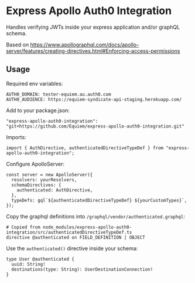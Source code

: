 # Express Apollo Auth0 Integration
Handles verifying JWTs inside your express application and/or graphQL schema.

Based on https://www.apollographql.com/docs/apollo-server/features/creating-directives.html#Enforcing-access-permissions

## Usage
Required env variables:
```
AUTH0_DOMAIN: tester-equiem.au.auth0.com
AUTH0_AUDIENCE: https://equiem-syndicate-api-staging.herokuapp.com/
```

Add to your package.json:
```
"express-apollo-auth0-integration": "git+https://github.com/Equiem/express-apollo-auth0-integration.git"
```

Imports:
```
import { AuthDirective, authenticatedDirectiveTypeDef } from "express-apollo-auth0-integration";
```

Configure ApolloServer:
```
const server = new ApolloServer({
  resolvers: yourResolvers,
  schemaDirectives: {
    authenticated: AuthDirective,
  },
  typeDefs: gql`${authenticatedDirectiveTypeDef} ${yourCustomTypes}`,
});
```

Copy the graphql definitions into `/graphql/vendor/authenticated.graphql`:
```
# Copied from node_modules/express-apollo-auth0-integration/src/authenticatedDirectiveTypeDef.ts
directive @authenticated on FIELD_DEFINITION | OBJECT
```

Use the `authenticated()` directive inside your schema:
```
type User @authenticated {
  uuid: String!
  destinations(type: String): UserDestinationConnection!
}
```
